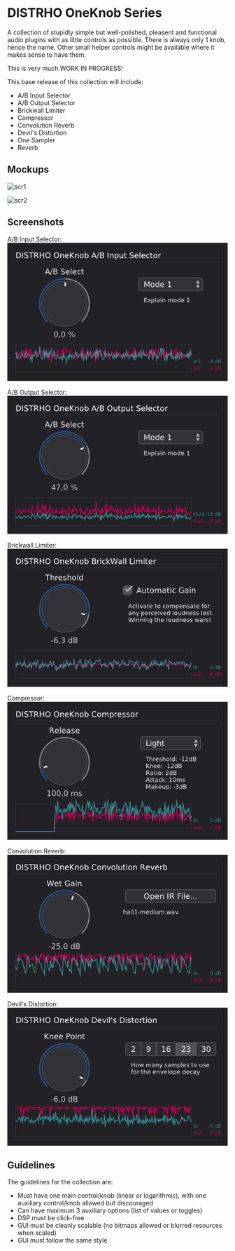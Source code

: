 # DISTRHO OneKnob Series

A collection of stupidly simple but well-polished, pleasent and functional audio plugins with as little controls as possible.
There is always only 1 knob, hence the name.
Other small helper controls might be available where it makes sense to have them.

This is very much WORK IN PROGRESS!

This base release of this collection will include:<br/>
 - A/B Input Selector
 - A/B Output Selector
 - Brickwall Limiter
 - Compressor
 - Convolution Reverb
 - Devil's Distortion
 - One Sampler
 - Reverb

## Mockups

![scr1](https://files.mastodon.social/cache/media_attachments/files/109/390/092/465/678/883/original/c77edf1bc807b486.png)

![scr2](https://files.mastodon.social/cache/media_attachments/files/109/384/423/365/085/685/original/ad4e08d258aa3bbc.png)

## Screenshots

A/B Input Selector:<br/>
![AB-InputSelector](plugins/AB-InputSelector/Screenshot.png "A/B Input Selector")<br/>

A/B Output Selector:<br/>
![AB-OutputSelector](plugins/AB-OutputSelector/Screenshot.png "A/B Output Selector")<br/>

Brickwall Limiter:<br/>
![BrickwallLimiter](plugins/BrickwallLimiter/Screenshot.png "Brickwall Limiter")<br/>

Compressor:<br/>
![Compressor](plugins/Compressor/Screenshot.png "Compressor")<br/>

Convolution Reverb:<br/>
![ConvolutionReverb](plugins/ConvolutionReverb/Screenshot.png "ConvolutionReverb")<br/>

Devil's Distortion:<br/>
![DevilDistortion](plugins/DevilDistortion/Screenshot.png "Devil's Distortion")<br/>

## Guidelines

The guidelines for the collection are:
 - Must have one main control/knob (linear or logarithmic), with one auxiliary control/knob allowed but discouraged
 - Can have maximum 3 auxiliary options (list of values or toggles)
 - DSP must be click-free
 - GUI must be cleanly scalable (no bitmaps allowed or blurred resources when scaled)
 - GUI must follow the same style
